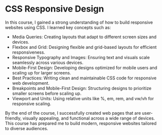 # CSS Responsive Design 

In this course, I gained a strong understanding of how to build responsive websites using CSS. I learned key concepts such as:

- Media Queries: Creating layouts that adapt to different screen sizes and devices.
- Flexbox and Grid: Designing flexible and grid-based layouts for efficient responsiveness.
- Responsive Typography and Images: Ensuring text and visuals scale seamlessly across various devices.
- Mobile-First Design: Developing designs optimized for mobile users and scaling up for larger screens.
- Best Practices: Writing clean and maintainable CSS code for responsive web development.
- Breakpoints and Mobile-First Design: Structuring designs to prioritize smaller screens before scaling up.
- Viewport and Units: Using relative units like %, em, rem, and vw/vh for responsive scaling.

By the end of the course, I successfully created web pages that are user-friendly, visually appealing, and functional across a wide range of devices. This course has prepared me to build modern, responsive websites tailored to diverse audiences.
